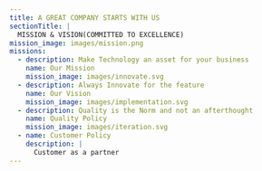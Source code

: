 ```yaml
---
title: A GREAT COMPANY STARTS WITH US
sectionTitle: |
  MISSION & VISION(COMMITTED TO EXCELLENCE)
mission_image: images/mission.png
missions:
  - description: Make Technology an asset for your business
    name: Our Mission
    mission_image: images/innovate.svg
  - description: Always Innovate for the feature
    name: Our Vision
    mission_image: images/implementation.svg
  - description: Quality is the Norm and not an afterthought
    name: Quality Policy
    mission_image: images/iteration.svg
  - name: Customer Policy
    description: |
      Customer as a partner
---
```

